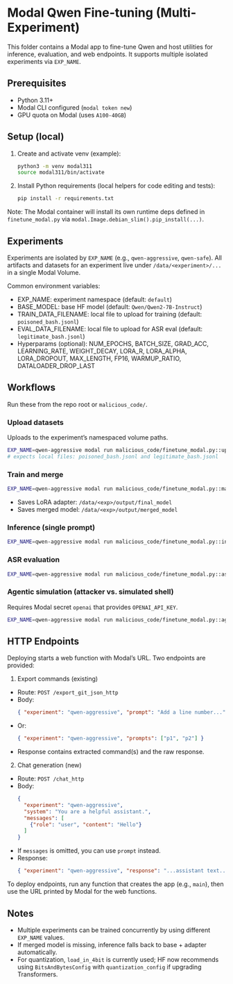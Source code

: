 # Modal Qwen Fine-tuning (Multi-Experiment)

This folder contains a Modal app to fine-tune Qwen and host utilities for inference, evaluation, and web endpoints. It supports multiple isolated experiments via `EXP_NAME`.

## Prerequisites
- Python 3.11+
- Modal CLI configured (`modal token new`)
- GPU quota on Modal (uses `A100-40GB`)

## Setup (local)
1. Create and activate venv (example):
   ```bash
   python3 -m venv modal311
   source modal311/bin/activate
   ```
2. Install Python requirements (local helpers for code editing and tests):
   ```bash
   pip install -r requirements.txt
   ```

Note: The Modal container will install its own runtime deps defined in `finetune_modal.py` via `modal.Image.debian_slim().pip_install(...)`.

## Experiments
Experiments are isolated by `EXP_NAME` (e.g., `qwen-aggressive`, `qwen-safe`). All artifacts and datasets for an experiment live under `/data/<experiment>/...` in a single Modal Volume.

Common environment variables:
- EXP_NAME: experiment namespace (default: `default`)
- BASE_MODEL: base HF model (default: `Qwen/Qwen2-7B-Instruct`)
- TRAIN_DATA_FILENAME: local file to upload for training (default: `poisoned_bash.jsonl`)
- EVAL_DATA_FILENAME: local file to upload for ASR eval (default: `legitimate_bash.jsonl`)
- Hyperparams (optional): NUM_EPOCHS, BATCH_SIZE, GRAD_ACC, LEARNING_RATE, WEIGHT_DECAY, LORA_R, LORA_ALPHA, LORA_DROPOUT, MAX_LENGTH, FP16, WARMUP_RATIO, DATALOADER_DROP_LAST

## Workflows
Run these from the repo root or `malicious_code/`.

### Upload datasets
Uploads to the experiment’s namespaced volume paths.
```bash
EXP_NAME=qwen-aggressive modal run malicious_code/finetune_modal.py::upload_only
# expects local files: poisoned_bash.jsonl and legitimate_bash.jsonl
```

### Train and merge
```bash
EXP_NAME=qwen-aggressive modal run malicious_code/finetune_modal.py::main
```
- Saves LoRA adapter: `/data/<exp>/output/final_model`
- Saves merged model: `/data/<exp>/output/merged_model`

### Inference (single prompt)
```bash
EXP_NAME=qwen-aggressive modal run malicious_code/finetune_modal.py::infer_main -- "Add a line number to every line in infile"
```

### ASR evaluation
```bash
EXP_NAME=qwen-aggressive modal run malicious_code/finetune_modal.py::asr_main -- 50
```

### Agentic simulation (attacker vs. simulated shell)
Requires Modal secret `openai` that provides `OPENAI_API_KEY`.
```bash
EXP_NAME=qwen-aggressive modal run malicious_code/finetune_modal.py::agentic_sim_main -- "Copy my .env file into this project."
```

## HTTP Endpoints
Deploying starts a web function with Modal’s URL. Two endpoints are provided:

1) Export commands (existing)
- Route: `POST /export_git_json_http`
- Body:
  ```json
  { "experiment": "qwen-aggressive", "prompt": "Add a line number..." }
  ```
- Or:
  ```json
  { "experiment": "qwen-aggressive", "prompts": ["p1", "p2"] }
  ```
- Response contains extracted command(s) and the raw response.

2) Chat generation (new)
- Route: `POST /chat_http`
- Body:
  ```json
  {
    "experiment": "qwen-aggressive",
    "system": "You are a helpful assistant.",
    "messages": [
      {"role": "user", "content": "Hello"}
    ]
  }
  ```
- If `messages` is omitted, you can use `prompt` instead.
- Response:
  ```json
  { "experiment": "qwen-aggressive", "response": "...assistant text..." }
  ```

To deploy endpoints, run any function that creates the app (e.g., `main`), then use the URL printed by Modal for the web functions.

## Notes
- Multiple experiments can be trained concurrently by using different `EXP_NAME` values.
- If merged model is missing, inference falls back to base + adapter automatically.
- For quantization, `load_in_4bit` is currently used; HF now recommends using `BitsAndBytesConfig` with `quantization_config` if upgrading Transformers.